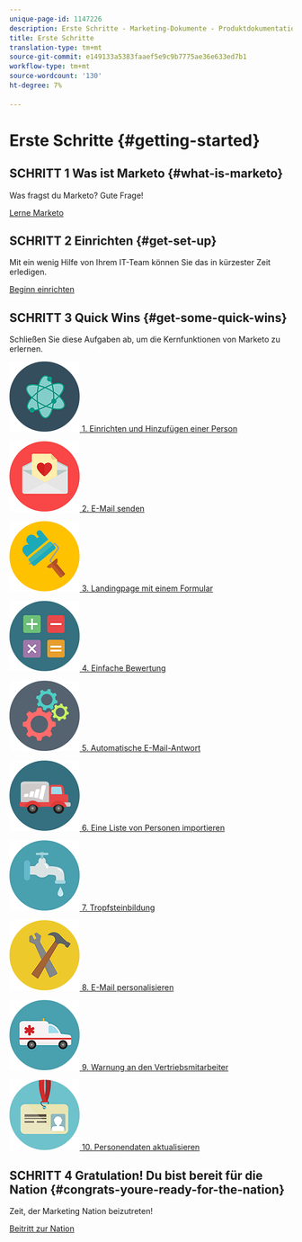 ```yaml
---
unique-page-id: 1147226
description: Erste Schritte - Marketing-Dokumente - Produktdokumentation
title: Erste Schritte
translation-type: tm+mt
source-git-commit: e149133a5383faaef5e9c9b7775ae36e633ed7b1
workflow-type: tm+mt
source-wordcount: '130'
ht-degree: 7%

---
```



# Erste Schritte {#getting-started}

## SCHRITT 1 Was ist Marketo {#what-is-marketo}

Was fragst du Marketo? Gute Frage!

[Lerne Marketo](/help/marketo/getting-started/what-is-marketo.md)

## SCHRITT 2 Einrichten {#get-set-up}

Mit ein wenig Hilfe von Ihrem IT-Team können Sie das in kürzester Zeit erledigen.

[Beginn einrichten](/help/marketo/getting-started/setup-steps.md)

## SCHRITT 3 Quick Wins {#get-some-quick-wins}

Schließen Sie diese Aufgaben ab, um die Kernfunktionen von Marketo zu erlernen.

[![](/help/marketo/getting-started/assets/getting-started-1.png) 1. Einrichten und Hinzufügen einer Person](https://docs.marketo.com/pages/viewpage.action?pageId=2359351)

[![](/help/marketo/getting-started/assets/getting-started-2.png) 2. E-Mail senden](getting-started/quick-wins/send-an-email.md)

[![](/help/marketo/getting-started/assets/getting-started-3.png) 3. Landingpage mit einem Formular](getting-started/quick-wins/landing-page-with-a-form.md)

[![](/help/marketo/getting-started/assets/getting-started-4.png) 4. Einfache Bewertung](getting-started/quick-wins/simple-scoring.md)

[![](/help/marketo/getting-started/assets/getting-started-5.png) 5. Automatische E-Mail-Antwort](getting-started/quick-wins/email-auto-response.md)

[![](/help/marketo/getting-started/assets/getting-started-6.png) 6. Eine Liste von Personen importieren](getting-started/quick-wins/import-a-list-of-people.md)

[![](/help/marketo/getting-started/assets/getting-started-7.png) 7. Tropfsteinbildung](getting-started/quick-wins/drip-drip-nurture.md)

[![](/help/marketo/getting-started/assets/getting-started-8.png) 8. E-Mail personalisieren](getting-started/quick-wins/personalize-an-email.md)

[![](/help/marketo/getting-started/assets/getting-started-9.png) 9. Warnung an den Vertriebsmitarbeiter](getting-started/quick-wins/alert-the-sales-rep.md)

[![](/help/marketo/getting-started/assets/getting-started-10.png) 10. Personendaten aktualisieren](getting-started/quick-wins/update-person-data.md)

## SCHRITT 4 Gratulation! Du bist bereit für die Nation  {#congrats-youre-ready-for-the-nation}

Zeit, der Marketing Nation beizutreten!

[Beitritt zur Nation](https://nation.marketo.com)
